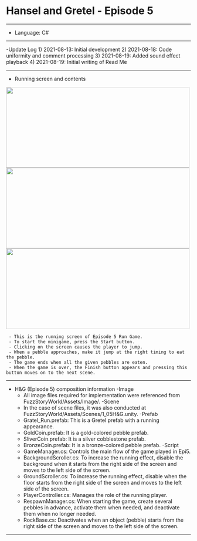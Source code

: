 # Hansel and Gretel - Episode 5
***
  - Language: C#
***
  -Update Log
       1) 2021-08-13: Initial development
       2) 2021-08-18: Code uniformity and comment processing
       3) 2021-08-19: Added sound effect playback
       4) 2021-08-19: Initial writing of Read Me
***
  - Running screen and contents
<img src="https://user-images.githubusercontent.com/73592778/130014820-38b09cb8-684c-4817-8022-e1c0a163c441.png" width="500" height="220">

<img src="https://user-images.githubusercontent.com/73592778/130014795-f271d0ca-a856-4415-849b-b46765ce9a7c.png" width="500" height="220">

<img src="https://user-images.githubusercontent.com/73592778/130014693-799f33c2-a16c-414b-b1ec-0700e5aab678.png" width="500" height="220">

     - This is the running screen of Episode 5 Run Game.
     - To start the minigame, press the Start button.
     - Clicking on the screen causes the player to jump.
     - When a pebble approaches, make it jump at the right timing to eat the pebble.
     - The game ends when all the given pebbles are eaten.
     - When the game is over, the Finish button appears and pressing this button moves on to the next scene.
***
- H&G (Episode 5) composition information
   -Image
     - All image files required for implementation were referenced from FuzzStoryWorld/Assets/Image/.
   -Scene
     - In the case of scene files, it was also conducted at FuzzStoryWorld/Assets/Scenes/1_05H&G.unity.
   -Prefab
     - Gratel_Run.prefab: This is a Gretel prefab with a running appearance.
     - GoldCoin.prefab: It is a gold-colored pebble prefab.
     - SliverCoin.prefab: It is a silver cobblestone prefab.
     - BronzeCoin.prefab: It is a bronze-colored pebble prefab.
   -Script
     - GameManager.cs: Controls the main flow of the game played in Epi5.
     - BackgroundScroller.cs: To increase the running effect, disable the background when it starts from the right side of the screen and moves to the left side of the screen.
     - GroundScroller.cs: To increase the running effect, disable when the floor starts from the right side of the screen and moves to the left side of the screen.
     - PlayerController.cs: Manages the role of the running player.
     - RespawnManager.cs: When starting the game, create several pebbles in advance, activate them when needed, and deactivate them when no longer needed.
     - RockBase.cs: Deactivates when an object (pebble) starts from the right side of the screen and moves to the left side of the screen.
***
